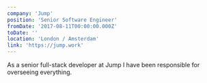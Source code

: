 ```yaml
---
company: 'Jump'
position: 'Senior Software Engineer'
fromDate: '2017-08-11T00:00:00.000Z'
toDate: ''
location: 'London / Amsterdam'
link: 'https://jump.work'
---
```


As a senior full-stack developer at Jump I have been responsible for overseeing everything.
